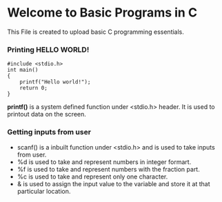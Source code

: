 # Welcome to Basic Programs in C 
This File is created to upload basic C programming essentials.

### Printing HELLO WORLD! 

    #include <stdio.h>
    int main()
    {
        printf("Hello world!");
        return 0;
    }

**printf()** is a system defined function under <stdio.h> header. It is used to printout data on the screen.

### Getting inputs from user

- scanf() is a inbuilt function under <stdio.h> and is used to take inputs from user.
- %d is used to take and represent numbers in integer formart. 
- %f is used to take and represent numbers with the fraction part.
- %c is used to take and represent only one character.
- & is used to assign the input value to the variable and store it at that particular location.
